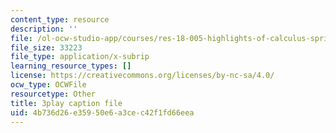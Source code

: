 ```yaml
---
content_type: resource
description: ''
file: /ol-ocw-studio-app/courses/res-18-005-highlights-of-calculus-spring-2010/4b736d26e35950e6a3cec42f1fd66eea_U0xlKuFqCuI.vtt
file_size: 33223
file_type: application/x-subrip
learning_resource_types: []
license: https://creativecommons.org/licenses/by-nc-sa/4.0/
ocw_type: OCWFile
resourcetype: Other
title: 3play caption file
uid: 4b736d26-e359-50e6-a3ce-c42f1fd66eea
---
```

